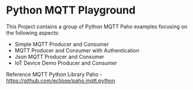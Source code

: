 # Python MQTT Playground

This Project contains a group of Python MQTT Paho examples focusing on the following aspects:

- Simple MQTT Producer and Consumer
- MQTT Producer and Consumer with Authentication
- Json MQTT Producer and Consumer
- IoT Device Demo Producer and Consumer

Reference MQTT Python Library Paho - https://github.com/eclipse/paho.mqtt.python